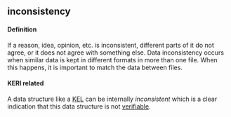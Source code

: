 ## inconsistency

<h4>Definition</h4><p>If a reason, idea, opinion, etc. is inconsistent, different parts of it do not agree, or it does not agree with something else. Data inconsistency occurs when similar data is kept in different formats in more than one file. When this happens, it is important to match the data between files.</p><h4>KERI related</h4><p>A data structure like a <a href="key-event-log">KEL</a> can be internally <em>inconsistent</em> which is a clear indication that this data structure is not <a href="verifiable">verifiable</a>.</p>

